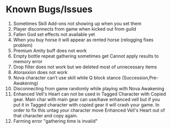# Known Bugs/Issues

1. Sometimes Skill Add-ons not showing up when you set them
2. Player disconnects from game when kicked out from guild
3. Fallen God set effects not available yet
4. When you buy horse it will appear as rented horse (relogging fixes problem)
5. Premium Amity buff does not work
6. Empty bottle repeat gathering sometimes get Cannot apply results to memory error
7. Drop filter does not work but we deleted most of unnecessary items
8. Atoraxxion does not work
9. Nova character can’t use skill while Q block stance (Succession,Pre-Awakening)
10. Disconnecting from game randomly while playing with Nova Awakening
11. Enhanced Vell's Heart can not be used in Tagged Character with Copied gear. Main char with main gear can use/have enhanced vell but if you put it in Tagged character with copied gear it will crash your game. In order to fix this untag your character move Enhanced Vell's Heart out of that character and copy again.
12. Farming error "gathering time is invalid"
